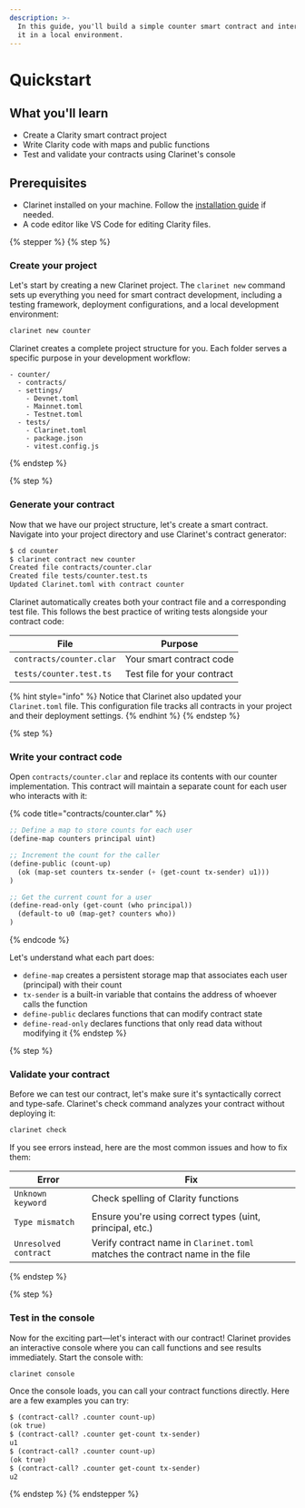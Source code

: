 ```yaml
---
description: >-
  In this guide, you'll build a simple counter smart contract and interact with
  it in a local environment.
---
```


# Quickstart

## What you'll learn

* Create a Clarity smart contract project
* Write Clarity code with maps and public functions
* Test and validate your contracts using Clarinet's console

## Prerequisites

* Clarinet installed on your machine. Follow the [installation guide](overview.md#installation) if needed.
* A code editor like VS Code for editing Clarity files.

{% stepper %}
{% step %}
### Create your project

Let's start by creating a new Clarinet project. The `clarinet new` command sets up everything you need for smart contract development, including a testing framework, deployment configurations, and a local development environment:

```bash
clarinet new counter
```

Clarinet creates a complete project structure for you. Each folder serves a specific purpose in your development workflow:

```
- counter/
  - contracts/
  - settings/
    - Devnet.toml
    - Mainnet.toml
    - Testnet.toml
  - tests/
    - Clarinet.toml
    - package.json
    - vitest.config.js
```
{% endstep %}

{% step %}
### Generate your contract

Now that we have our project structure, let's create a smart contract. Navigate into your project directory and use Clarinet's contract generator:

```bash
$ cd counter
$ clarinet contract new counter
Created file contracts/counter.clar
Created file tests/counter.test.ts
Updated Clarinet.toml with contract counter
```

Clarinet automatically creates both your contract file and a corresponding test file. This follows the best practice of writing tests alongside your contract code:

| File                     | Purpose                     |
| ------------------------ | --------------------------- |
| `contracts/counter.clar` | Your smart contract code    |
| `tests/counter.test.ts`  | Test file for your contract |

{% hint style="info" %}
Notice that Clarinet also updated your `Clarinet.toml` file. This configuration file tracks all contracts in your project and their deployment settings.
{% endhint %}
{% endstep %}

{% step %}
### Write your contract code

Open `contracts/counter.clar` and replace its contents with our counter implementation. This contract will maintain a separate count for each user who interacts with it:

{% code title="contracts/counter.clar" %}
```lisp
;; Define a map to store counts for each user
(define-map counters principal uint)

;; Increment the count for the caller
(define-public (count-up)
  (ok (map-set counters tx-sender (+ (get-count tx-sender) u1)))
)

;; Get the current count for a user
(define-read-only (get-count (who principal))
  (default-to u0 (map-get? counters who))
)
```
{% endcode %}

Let's understand what each part does:

* `define-map` creates a persistent storage map that associates each user (principal) with their count
* `tx-sender` is a built-in variable that contains the address of whoever calls the function
* `define-public` declares functions that can modify contract state
* `define-read-only` declares functions that only read data without modifying it
{% endstep %}

{% step %}
### Validate your contract

Before we can test our contract, let's make sure it's syntactically correct and type-safe. Clarinet's check command analyzes your contract without deploying it:

```bash
clarinet check
```

If you see errors instead, here are the most common issues and how to fix them:

| Error                 | Fix                                                                           |
| --------------------- | ----------------------------------------------------------------------------- |
| `Unknown keyword`     | Check spelling of Clarity functions                                           |
| `Type mismatch`       | Ensure you're using correct types (uint, principal, etc.)                     |
| `Unresolved contract` | Verify contract name in `Clarinet.toml` matches the contract name in the file |
{% endstep %}

{% step %}
### Test in the console

Now for the exciting part—let's interact with our contract! Clarinet provides an interactive console where you can call functions and see results immediately. Start the console with:

```bash
clarinet console
```

Once the console loads, you can call your contract functions directly. Here are a few examples you can try:

```lisp
$ (contract-call? .counter count-up)
(ok true)
$ (contract-call? .counter get-count tx-sender)
u1
$ (contract-call? .counter count-up)
(ok true)
$ (contract-call? .counter get-count tx-sender)
u2
```
{% endstep %}
{% endstepper %}

